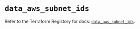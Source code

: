 # `data_aws_subnet_ids`

Refer to the Terraform Registory for docs: [`data_aws_subnet_ids`](https://registry.terraform.io/providers/hashicorp/aws/4.65.0/docs/data-sources/subnet_ids).
